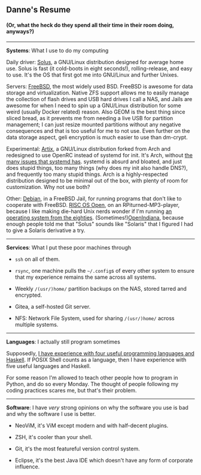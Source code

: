 ## Danne's Resume

#### (Or, what the heck do they spend all their time in their room doing, anyways?)

---

**Systems**: What I use to do my computing

Daily driver:
[Solus](solus-project.com/), a GNU/Linux distribution designed for average home use.
Solus is fast (it cold-boots in eight seconds!), rolling-release, and easy to use.
It's the OS that first got me into GNU/Linux and further Unixes.

Servers:
[FreeBSD](https://www.freebsd.org/), the most widely used BSD.
FreeBSD is awesome for data storage and virtualization.
Native ZFS support allows me to easily manage the collection of flash drives and USB hard drives I call a NAS,
and Jails are awesome for when I need to spin up a GNU/Linux distribution for some weird (usually Docker related) reason.
Also GEOM is the best thing since sliced bread, as it prevents me from needing a live USB for partition management;
I can just resize mounted partitions without any negative consequences and that is too useful for me to not use.
Even further on the data storage aspect, geli encryption is much easier to use than dm-crypt.

Experimental:
[Artix](artixlinux.org/), a GNU/Linux distribution forked from Arch and redesigned to use OpenRC instead of systemd for init.
It's Arch, without [the many issues that systemd has](https://suckless.org/sucks/systemd).
systemd is absurd and bloated, and just does stupid things, too many things (why does my init also handle DNS?), and frequently too many stupid things.
Arch is a highly-respected distribution designed to be minimal out of the box, with plenty of room for customization.
Why not use both?

Other:
[Debian](https://www.debian.org/), in a FreeBSD Jail, for running programs that don't like to cooperate with FreeBSD.
[RISC OS Open](https://www.riscosopen.org/content/), on an RPiturned-MP3-player, because I like making die-hard Unix nerds wonder if I'm running [an operating system from the eighties](https://en.wikipedia.org/wiki/RISC_OS).
(Sometimes!)[OpenIndiana](https://www.openindiana.org/), because enough people told me that "Solus" sounds like "Solaris" that I figured I had to give a Solaris derivative a try.

---

**Services**: What I put these poor machines through

 - `ssh` on all of them.

 - `rsync`, one machine pulls the `~/.config`s of every other system to ensure that my experience remains the same across all systems.

 - Weekly `/(usr/)home/` partition backups on the NAS, stored tarred and encrypted.

 - Gitea, a self-hosted Git server.

 - NFS: Network File System, used for sharing `/(usr/)home/` across multiple systems.

---

**Languages**: I actually still program sometimes

Supposedly, [I have experience with four useful programming languages and Haskell](https://github.com/AbsolutelyLudicrous/schoolwork/tree/master/workspaces<Paste>).
If POSIX Shell counts as a language, then I have experience with five useful languages and Haskell.

For some reason I'm allowed to teach other people how to program in Python, and do so every Monday.
The thought of people following my coding practices scares me, but that's their problem.

---

**Software**: I have *very* strong opinions on why the software you use is bad and why the software I use is better.

 - NeoViM, it's ViM except modern and with half-decent plugins.

 - ZSH, it's cooler than your shell.

 - Git, it's the most featureful version control system.

 - Eclipse, it's the best Java IDE which doesn't have any form of corporate influence.
